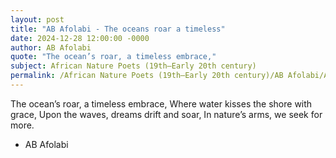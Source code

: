 ```yaml
---
layout: post
title: "AB Afolabi - The oceans roar a timeless"
date: 2024-12-28 12:00:00 -0000
author: AB Afolabi
quote: "The ocean’s roar, a timeless embrace,"
subject: African Nature Poets (19th–Early 20th century)
permalink: /African Nature Poets (19th–Early 20th century)/AB Afolabi/AB Afolabi - The oceans roar a timeless
---
```


The ocean’s roar, a timeless embrace,
Where water kisses the shore with grace,
Upon the waves, dreams drift and soar,
In nature’s arms, we seek for more.

- AB Afolabi
